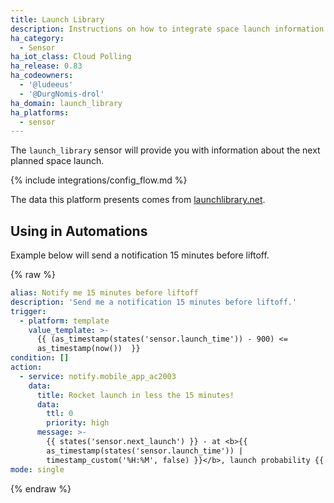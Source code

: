 ```yaml
---
title: Launch Library
description: Instructions on how to integrate space launch information within Home Assistant.
ha_category:
  - Sensor
ha_iot_class: Cloud Polling
ha_release: 0.83
ha_codeowners:
  - '@ludeeus'
  - '@DurgNomis-drol'
ha_domain: launch_library
ha_platforms:
  - sensor
---
```


The `launch_library` sensor will provide you with information about the next planned space launch.

{% include integrations/config_flow.md %}

The data this platform presents comes from [launchlibrary.net][launchlibrary].

[launchlibrary]: https://launchlibrary.net/

## Using in Automations

Example below will send a notification 15 minutes before liftoff.

{% raw %}

```yaml
alias: Notify me 15 minutes before liftoff
description: 'Send me a notification 15 minutes before liftoff.'
trigger:
  - platform: template
    value_template: >-
      {{ (as_timestamp(states('sensor.launch_time')) - 900) <=
      as_timestamp(now())  }}
condition: []
action:
  - service: notify.mobile_app_ac2003
    data:
      title: Rocket launch in less the 15 minutes!
      data:
        ttl: 0
        priority: high
      message: >-
        {{ states('sensor.next_launch') }} - at <b>{{
        as_timestamp(states('sensor.launch_time')) |
        timestamp_custom('%H:%M', false) }}</b>, launch probability {{ states('sensor.launch_probability') }}%.
mode: single
```

{% endraw %}
